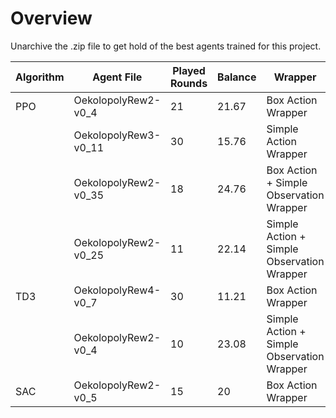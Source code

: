 # Overview

Unarchive the .zip file to get hold of the best agents trained for this project.

Algorithm    | Agent File           | Played Rounds | Balance | Wrapper
------------ | -------------        | ------------- | ------- | ------------- 
PPO          | OekolopolyRew2-v0_4  | 21            |21.67    |Box Action Wrapper
             | OekolopolyRew3-v0_11 | 30            |15.76    |Simple Action Wrapper
             | OekolopolyRew2-v0_35 | 18            |24.76    |Box Action + Simple Observation Wrapper
             | OekolopolyRew2-v0_25 | 11            |22.14    |Simple Action + Simple Observation Wrapper
TD3          | OekolopolyRew4-v0_7  | 30            |11.21    |Box Action Wrapper
             | OekolopolyRew2-v0_4  | 10            |23.08    |Simple Action + Simple Observation Wrapper
SAC          | OekolopolyRew2-v0_5  | 15            |20       |Box Action Wrapper
